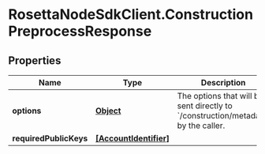 # RosettaNodeSdkClient.ConstructionPreprocessResponse

## Properties

Name | Type | Description | Notes
------------ | ------------- | ------------- | -------------
**options** | [**Object**](.md) | The options that will be sent directly to &#x60;/construction/metadata&#x60; by the caller. | [optional] 
**requiredPublicKeys** | [**[AccountIdentifier]**](AccountIdentifier.md) |  | [optional] 


